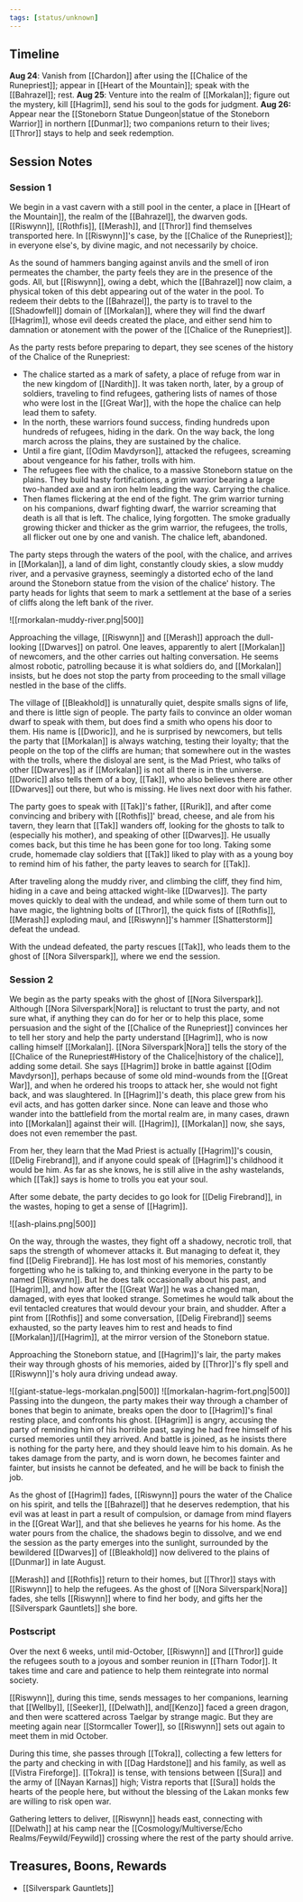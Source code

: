 ```yaml
---
tags: [status/unknown]
---
```


## Timeline

**Aug 24**: Vanish from [[Chardon]] after using the [[Chalice of the Runepriest]]; appear in [[Heart of the Mountain]]; speak with the [[Bahrazel]]; rest.
**Aug 25**: Venture into the realm of [[Morkalan]]; figure out the mystery, kill [[Hagrim]], send his soul to the gods for judgment.
**Aug 26:** Appear near the [[Stoneborn Statue Dungeon|statue of the Stoneborn Warrior]] in northern [[Dunmar]]; two companions return to their lives; [[Thror]] stays to help and seek redemption.

## Session Notes

### Session 1

We begin in a vast cavern with a still pool in the center, a place in [[Heart of the Mountain]], the realm of the [[Bahrazel]], the dwarven gods. [[Riswynn]], [[Rothfis]], [[Merash]], and [[Thror]] find themselves transported here. In [[Riswynn]]'s case, by the [[Chalice of the Runepriest]]; in everyone else's, by divine magic, and not necessarily by choice. 

As the sound of hammers banging against anvils and the smell of iron permeates the chamber, the party feels they are in the presence of the gods. All, but [[Riswynn]], owing a debt, which the [[Bahrazel]] now claim, a physical token of this debt appearing out of the water in the pool. To redeem their debts to the [[Bahrazel]], the party is to travel to the [[Shadowfell]] domain of [[Morkalan]], where they will find the dwarf [[Hagrim]], whose evil deeds created the place, and either send him to damnation or atonement with the power of the [[Chalice of the Runepriest]]. 

As the party rests before preparing to depart, they see scenes of the history of the Chalice of the Runepriest:

- The chalice started as a mark of safety, a place of refuge from war in the new kingdom of [[Nardith]]. It was taken north, later, by a group of soldiers, traveling to find refugees, gathering lists of names of those who were lost in the [[Great War]], with the hope the chalice can help lead them to safety. 
- In the north, these warriors found success, finding hundreds upon hundreds of refugees, hiding in the dark. On the way back, the long march across the plains, they are sustained by the chalice. 
- Until a fire giant, [[Odim Mavdyrson]], attacked the refugees, screaming about vengeance for his father, trolls with him. 
- The refugees flee with the chalice, to a massive Stoneborn statue on the plains. They build hasty fortifications, a grim warrior bearing a large two-handed axe and an iron helm leading the way. Carrying the chalice. 
- Then flames flickering at the end of the fight. The grim warrior turning on his companions, dwarf fighting dwarf, the warrior screaming that death is all that is left. The chalice, lying forgotten. The smoke gradually growing thicker and thicker as the grim warrior, the refugees, the trolls, all flicker out one by one and vanish. The chalice left, abandoned.

The party steps through the waters of the pool, with the chalice, and arrives in [[Morkalan]], a land of dim light, constantly cloudy skies, a slow muddy river, and a pervasive grayness, seemingly a distorted echo of the land around the Stoneborn statue from the vision of the chalice' history. The party heads for lights that seem to mark a settlement at the base of a series of cliffs along the left bank of the river. 

![[rmorkalan-muddy-river.png|500]]

Approaching the village, [[Riswynn]] and [[Merash]] approach the dull-looking [[Dwarves]] on patrol. One leaves, apparently to alert [[Morkalan]] of newcomers, and the other carries out halting conversation. He seems almost robotic, patrolling because it is what soldiers do, and [[Morkalan]] insists, but he does not stop the party from proceeding to the small village nestled in the base of the cliffs.

The village of [[Bleakhold]] is unnaturally quiet, despite smalls signs of life, and there is little sign of people. The party fails to convince an older woman dwarf to speak with them, but does find a smith who opens his door to them. His name is [[Dworic]], and he is surprised by newcomers, but tells the party that [[Morkalan]] is always watching, testing their loyalty; that the people on the top of the cliffs are human; that somewhere out in the wastes with the trolls, where the disloyal are sent, is the Mad Priest, who talks of other [[Dwarves]] as if [[Morkalan]] is not all there is in the universe. [[Dworic]] also tells them of a boy, [[Tak]], who also believes there are other [[Dwarves]] out there, but who is missing. He lives next door with his father. 

The party goes to speak with [[Tak]]'s father, [[Rurik]], and after come convincing and bribery with [[Rothfis]]' bread, cheese, and ale from his tavern, they learn that [[Tak]] wanders off, looking for the ghosts to talk to (especially his mother), and speaking of other [[Dwarves]]. He usually comes back, but this time he has been gone for too long. Taking some crude, homemade clay soldiers that [[Tak]] liked to play with as a young boy to remind him of his father, the party leaves to search for [[Tak]].

After traveling along the muddy river, and climbing the cliff, they find him, hiding in a cave and being attacked wight-like [[Dwarves]]. The party moves quickly to deal with the undead, and while some of them turn out to have magic, the lightning bolts of [[Thror]], the quick fists of [[Rothfis]], [[Merash]] exploding maul, and [[Riswynn]]'s hammer [[Shatterstorm]] defeat the undead. 

With the undead defeated, the party rescues [[Tak]], who leads them to the ghost of [[Nora Silverspark]], where we end the session. 

### Session 2

We begin as the party speaks with the ghost of [[Nora Silverspark]]. Although [[Nora Silverspark|Nora]] is reluctant to trust the party, and not sure what, if anything they can do for her or to help this place, some persuasion and the sight of the [[Chalice of the Runepriest]] convinces her to tell her story and help the party understand [[Hagrim]], who is now calling himself [[Morkalan]]. [[Nora Silverspark|Nora]] tells the story of the [[Chalice of the Runepriest#History of the Chalice|history of the chalice]], adding some detail. She says [[Hagrim]] broke in battle against [[Odim Mavdyrson]], perhaps because of some old mind-wounds from the [[Great War]], and when he ordered his troops to attack her, she would not fight back, and was slaughtered. In [[Hagrim]]'s death, this place grew from his evil acts, and has gotten darker since. None can leave and those who wander into the battlefield from the mortal realm are, in many cases, drawn into [[Morkalan]] against their will. [[Hagrim]], [[Morkalan]] now, she says, does not even remember the past. 

From her, they learn that the Mad Priest is actually [[Hagrim]]'s cousin, [[Delig Firebrand]], and if anyone could speak of [[Hagrim]]'s childhood it would be him. As far as she knows, he is still alive in the ashy wastelands, which [[Tak]] says is home to trolls you eat your soul. 

After some debate, the party decides to go look for [[Delig Firebrand]], in the wastes, hoping to get a sense of [[Hagrim]]. 

![[ash-plains.png|500]]

On the way, through the wastes, they fight off a shadowy, necrotic troll, that saps the strength of whomever attacks it. But managing to defeat it, they find [[Delig Firebrand]]. He has lost most of his memories, constantly forgetting who he is talking to, and thinking everyone in the party to be named [[Riswynn]]. But he does talk occasionally about his past, and [[Hagrim]], and how after the [[Great War]] he was a changed man, damaged, with eyes that looked strange. Sometimes he would talk about the evil tentacled creatures that would devour your brain, and shudder. After a pint from [[Rothfis]] and some conversation, [[Delig Firebrand]] seems exhausted, so the party leaves him to rest and heads to find [[Morkalan]]/[[Hagrim]], at the mirror version of the Stoneborn statue.

Approaching the Stoneborn statue, and [[Hagrim]]'s lair, the party makes their way through ghosts of his memories, aided by [[Thror]]'s fly spell and [[Riswynn]]'s holy aura driving undead away. 

![[giant-statue-legs-morkalan.png|500]]
![[morkalan-hagrim-fort.png|500]]
Passing into the dungeon, the party makes their way through a chamber of bones that begin to animate, breaks open the door to [[Hagrim]]'s final resting place, and confronts his ghost. [[Hagrim]] is angry, accusing the party of reminding him of his horrible past, saying he had free himself of his cursed memories until they arrived. And battle is joined, as he insists there is nothing for the party here, and they should leave him to his domain. As he takes damage from the party, and is worn down, he becomes fainter and fainter, but insists he cannot be defeated, and he will be back to finish the job. 

As the ghost of [[Hagrim]] fades, [[Riswynn]] pours the water of the Chalice on his spirit, and tells the [[Bahrazel]] that he deserves redemption, that his evil was at least in part a result of compulsion, or damage from mind flayers in the [[Great War]], and that she believes he yearns for his home. As the water pours from the chalice, the shadows begin to dissolve, and we end the session as the party emerges into the sunlight, surrounded by the bewildered [[Dwarves]] of [[Bleakhold]] now delivered to the plains of [[Dunmar]] in late August. 

[[Merash]] and [[Rothfis]] return to their homes, but [[Thror]] stays with [[Riswynn]] to help the refugees. As the ghost of [[Nora Silverspark|Nora]] fades, she tells [[Riswynn]] where to find her body, and gifts her the [[Silverspark Gauntlets]] she bore. 

### Postscript

Over the next 6 weeks, until mid-October, [[Riswynn]] and [[Thror]] guide the refugees south to a joyous and somber reunion in [[Tharn Todor]]. It takes time and care and patience to help them reintegrate into normal society.

[[Riswynn]], during this time, sends messages to her companions, learning that [[Wellby]], [[Seeker]], [[Delwath]], and[[Kenzo]] faced a green dragon, and then were scattered across Taelgar by strange magic. But they are meeting again near [[Stormcaller Tower]], so [[Riswynn]] sets out again to meet them in mid October. 

During this time, she passes through [[Tokra]], collecting a few letters for the party and checking in with [[Dag Hardstone]] and his family, as well as [[Vistra Fireforge]]. [[Tokra]] is tense, with tensions between [[Sura]] and the army of [[Nayan Karnas]] high; Vistra reports that [[Sura]] holds the hearts of the people here, but without the blessing of the Lakan monks few are willing to risk open war. 

Gathering letters to deliver, [[Riswynn]] heads east, connecting with [[Delwath]] at his camp near the [[Cosmology/Multiverse/Echo Realms/Feywild/Feywild]] crossing where the rest of the party should arrive. 

## Treasures, Boons, Rewards
- [[Silverspark Gauntlets]] 